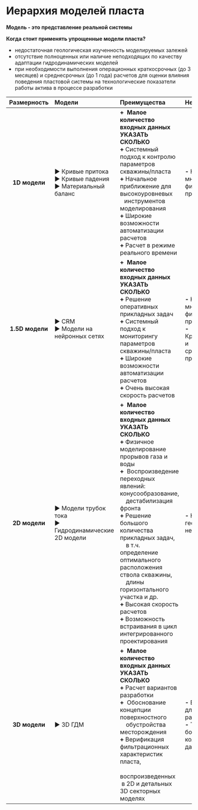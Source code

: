 
# Иерархия моделей пласта

**Модель - это представление реальной системы**

**Когда стоит применять упрощенные модели пласта?**
- недостаточная геологическая изученность моделируемых залежей
- отсутствие полноценных или наличие неподходящих по качеству адаптации гидродинамических моделей
- при необходимости выполнения операционных краткосрочных (до 3 месяцев) и среднесрочных (до 1 года) расчетов для оценки влияния поведения пластовой системы на технологические показатели работы актива в процессе разработки

Размерность | Модели | Преимущества | Недостатки
:----------: | :----- | :------- | :-------
**1D модели** | ▶ Кривые притока <br>▶ Кривые падения  <br>▶ Материальный баланс | **+**  **Малое количество входных данных УКАЗАТЬ СКОЛЬКО** <br> **+** Системный подход к контролю параметров скважины/пласта <br> **+** Начальное приближение для высокоуровневых <br> ⠀инструментов моделирования <br> **+** Широкие возможности автоматизации расчетов <br> **+** Расчет в режиме реального времени| **-** Нет учета многих физических процессов
**1.5D модели** |▶ CRM <br>▶ Модели на нейронных сетях  | **+**  **Малое количество входных данных УКАЗАТЬ СКОЛЬКО** <br> **+** Решение оперативных прикладных задач <br> **+** Системный подход к мониторингу параметров скважины/пласта <br> **+** Широкие возможности автоматизации расчетов <br> **+** Очень высокая скорость расчетов| **-** Нет учета многих физических процессов <br> **-** Краткосрочные и среднесрочные прогнозы
**2D модели** |▶ Модели трубок тока <br>▶ Гидродинамические 2D модели | **+**  **Малое количество входных данных УКАЗАТЬ СКОЛЬКО** <br> **+** Физичное моделирование прорывов газа и воды <br> **+**  Воспроизведение переходных явлений: конусообразование,<br> ⠀ дестабилизация фронта <br> **+** Решение большого количества прикладных задач, <br> ⠀ в т.ч. определение оптимального расположения ствола скважины, <br> ⠀ длины горизонтального участка и др. <br> **+** Высокая скорость расчетов <br> **+** Возможность встраивания в цикл интегрированного проектирования | **-** Нет учета геологической неоднородности
**3D модели** |▶ 3D ГДМ | **+**  **Малое количество входных данных УКАЗАТЬ СКОЛЬКО** <br> **+** Расчет вариантов разработки <br> **+**  Обоснование концепции поверхностного <br> ⠀ обустройства месторождения <br> **+** Верификация фильтрационных характеристик пласта,<br>⠀ воспроизведенных  в 2D и детальных 3D секторных моделях | **-** Высокая длительность расчетов <br> **-** Требуется большое количество данных